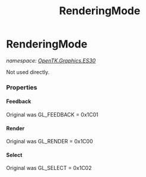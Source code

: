 ﻿---
title: RenderingMode
---

# RenderingMode
_namespace: [OpenTK.Graphics.ES30](N-OpenTK.Graphics.ES30.html)_

Not used directly.



### Properties

#### Feedback
Original was GL_FEEDBACK = 0x1C01
#### Render
Original was GL_RENDER = 0x1C00
#### Select
Original was GL_SELECT = 0x1C02

